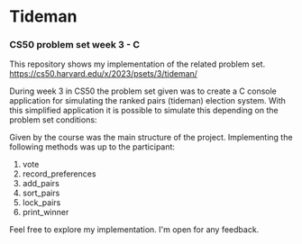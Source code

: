 # Tideman
### CS50 problem set week 3 - C
This repository shows my implementation of the related problem set.<br>
https://cs50.harvard.edu/x/2023/psets/3/tideman/

During week 3 in CS50 the problem set given was to create a C console application for simulating the ranked pairs (tideman) election system.
With this simplified application it is possible to simulate this depending on the problem set conditions:

Given by the course was the main structure of the project. 
Implementing the following methods was up to the participant:
1. vote
2. record_preferences
3. add_pairs
4. sort_pairs
5. lock_pairs
6. print_winner

Feel free to explore my implementation. I'm open for any feedback.
